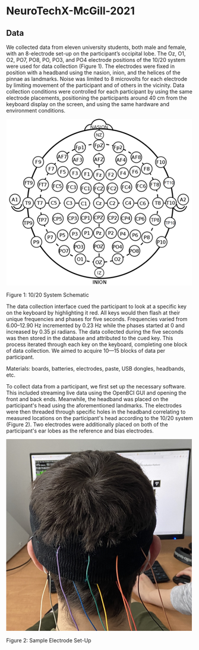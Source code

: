 # NeuroTechX-McGill-2021

## Data

We collected data from eleven university students, both male and female, with an 8-electrode set-up on the participant’s occipital lobe. The Oz, O1, O2, PO7, PO8, PO, PO3, and PO4 electrode positions of the 10/20 system were used for data collection (Figure 1). The electrodes were fixed in position with a headband using the nasion, inion, and the helices of the pinnae as landmarks. Noise was limited to 8 microvolts for each electrode by limiting movement of the participant and of others in the vicinity. Data collection conditions were controlled for each participant by using the same electrode placements, positioning the participants around 40 cm from the keyboard display on the screen, and using the same hardware and environment conditions.

<img src="https://github.com/NTX-McGill/NeuroTechX-McGill-2021/blob/cleanup/img/10:20%20System%20Schematic.png" width="500">

Figure 1: 10/20 System Schematic

The data collection interface cued the participant to look at a specific key on the keyboard by highlighting it red. All keys would then flash at their unique frequencies and phases for five seconds. Frequencies varied from 6.00–12.90 Hz incremented by 0.23 Hz while the phases started at 0 and increased by 0.35 pi radians. The data collected during the five seconds was then stored in the database and attributed to the cued key. This process iterated through each key on the keyboard, completing one block of data collection. We aimed to acquire 10—15 blocks of data per participant.

Materials: boards, batteries, electrodes, paste, USB dongles, headbands, etc.

To collect data from a participant, we first set up the necessary software. This included streaming live data using the OpenBCI GUI and opening the front and back ends. Meanwhile, the headband was placed on the participant's head using the aforementioned landmarks. The electrodes were then threaded through specific holes in the headband correlating to measured locations on the participant's head according to the 10/20 system (Figure 2). Two electrodes were additionally placed on both of the participant's ear lobes as the reference and bias electrodes.

<img src="https://github.com/NTX-McGill/NeuroTechX-McGill-2021/blob/cleanup/img/Sample%20Electode%20Set-Up.jpeg" width="500">

Figure 2: Sample Electrode Set-Up
